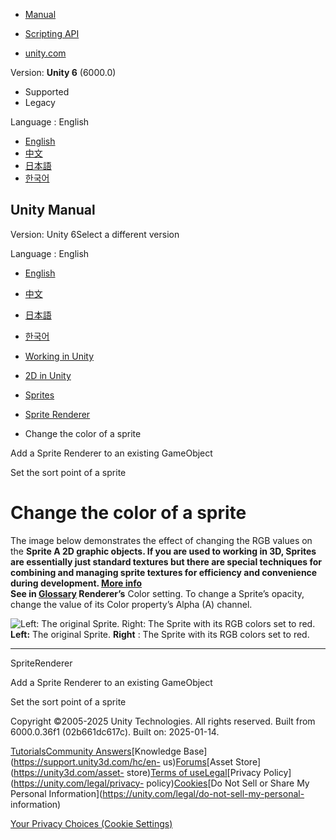 [](https://docs.unity3d.com)

  * [Manual](../Manual/index.html)
  * [Scripting API](../ScriptReference/index.html)

  * [unity.com](https://unity.com/)

Version: **Unity 6** (6000.0)

  * Supported
  * Legacy

Language : English

  * [English](/Manual/sprite/renderer/change-color-sprite.html)
  * [中文](/cn/current/Manual/sprite/renderer/change-color-sprite.html)
  * [日本語](/ja/current/Manual/sprite/renderer/change-color-sprite.html)
  * [한국어](/kr/current/Manual/sprite/renderer/change-color-sprite.html)

[](https://docs.unity3d.com)

## Unity Manual

Version: Unity 6Select a different version

Language : English

  * [English](/Manual/sprite/renderer/change-color-sprite.html)
  * [中文](/cn/current/Manual/sprite/renderer/change-color-sprite.html)
  * [日本語](/ja/current/Manual/sprite/renderer/change-color-sprite.html)
  * [한국어](/kr/current/Manual/sprite/renderer/change-color-sprite.html)

  * [Working in Unity](../../working-in-unity.html)
  * [2D in Unity](../../Unity2D.html)
  * [Sprites](../../sprite/sprite-landing.html)
  * [Sprite Renderer](../../sprite/renderer/renderer-landing.html)
  * Change the color of a sprite

[](../../sprite/renderer/add-sprite-renderer-existing-gameobject.html)

Add a Sprite Renderer to an existing GameObject

[](../../sprite/renderer/set-sort-point-sprite.html)

Set the sort point of a sprite

# Change the color of a sprite

The image below demonstrates the effect of changing the RGB values on the
****Sprite** A 2D graphic objects. If you are used to working in 3D, Sprites
are essentially just standard textures but there are special techniques for
combining and managing sprite textures for efficiency and convenience during
development. [More info](../../sprite/sprite-landing.html)  
See in [Glossary](../../Glossary.html#Sprite) Renderer’s** Color setting. To
change a Sprite’s opacity, change the value of its Color property’s Alpha (A)
channel.

![Left: The original Sprite. Right: The Sprite with its RGB colors set to
red.](../../../uploads/Main/2DColor_Example.png) **Left:** The original
Sprite. **Right** : The Sprite with its RGB colors set to red.

* * *

SpriteRenderer

[](../../sprite/renderer/add-sprite-renderer-existing-gameobject.html)

Add a Sprite Renderer to an existing GameObject

[](../../sprite/renderer/set-sort-point-sprite.html)

Set the sort point of a sprite

Copyright ©2005-2025 Unity Technologies. All rights reserved. Built from
6000.0.36f1 (02b661dc617c). Built on: 2025-01-14.

[Tutorials](https://learn.unity.com/)[Community
Answers](https://answers.unity3d.com)[Knowledge
Base](https://support.unity3d.com/hc/en-
us)[Forums](https://forum.unity3d.com)[Asset Store](https://unity3d.com/asset-
store)[Terms of
use](https://docs.unity3d.com/Manual/TermsOfUse.html)[Legal](https://unity.com/legal)[Privacy
Policy](https://unity.com/legal/privacy-
policy)[Cookies](https://unity.com/legal/cookie-policy)[Do Not Sell or Share
My Personal Information](https://unity.com/legal/do-not-sell-my-personal-
information)

[Your Privacy Choices (Cookie Settings)](javascript:void\(0\);)

